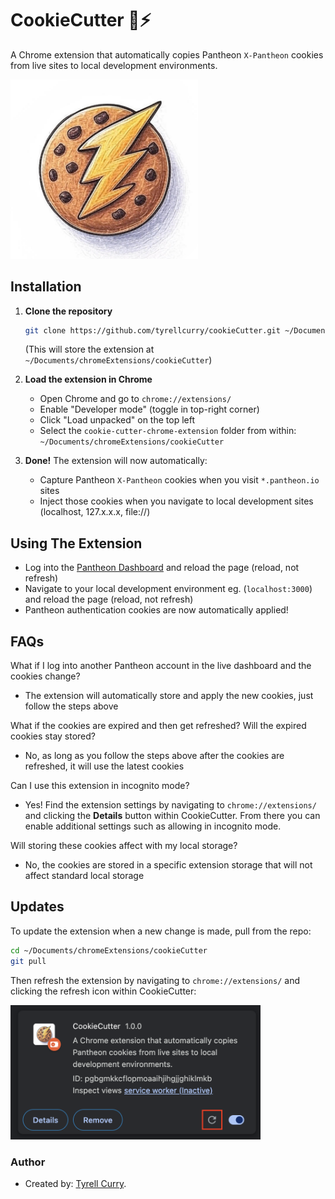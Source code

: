 # CookieCutter 🍪⚡️

A Chrome extension that automatically copies Pantheon `X-Pantheon` cookies from live sites to local development environments.

<img src="./cookie-cutter-chrome-extension/cc-icon.png" alt="CookieCutter Logo" width="300" height="auto">

## Installation

1. **Clone the repository**

   ```bash
   git clone https://github.com/tyrellcurry/cookieCutter.git ~/Documents/chromeExtensions/cookieCutter
   ```

   (This will store the extension at `~/Documents/chromeExtensions/cookieCutter`)

2. **Load the extension in Chrome**

   - Open Chrome and go to `chrome://extensions/`
   - Enable "Developer mode" (toggle in top-right corner)
   - Click "Load unpacked" on the top left
   - Select the `cookie-cutter-chrome-extension` folder from within: `~/Documents/chromeExtensions/cookieCutter`

3. **Done!** The extension will now automatically:
   - Capture Pantheon `X-Pantheon` cookies when you visit `*.pantheon.io` sites
   - Inject those cookies when you navigate to local development sites (localhost, 127.x.x.x, file://)

## Using The Extension

- Log into the [Pantheon Dashboard](https://dashboard.pantheon.io/) and reload the page (reload, not refresh)
- Navigate to your local development environment eg. (`localhost:3000`) and reload the page (reload, not refresh)
- Pantheon authentication cookies are now automatically applied!

## FAQs

What if I log into another Pantheon account in the live dashboard and the cookies change?

- The extension will automatically store and apply the new cookies, just follow the steps above

What if the cookies are expired and then get refreshed? Will the expired cookies stay stored?

- No, as long as you follow the steps above after the cookies are refreshed, it will use the latest cookies

Can I use this extension in incognito mode?

- Yes! Find the extension settings by navigating to `chrome://extensions/` and clicking the **Details** button within CookieCutter. From there you can enable additional settings such as allowing in incognito mode.

Will storing these cookies affect with my local storage?

- No, the cookies are stored in a specific extension storage that will not affect standard local storage

## Updates

To update the extension when a new change is made, pull from the repo:

```bash
cd ~/Documents/chromeExtensions/cookieCutter
git pull
```
Then refresh the extension by navigating to `chrome://extensions/` and clicking the refresh icon within CookieCutter:

<img src="./images/refresh-cc.png" alt="CookieCutter Logo" width="400" height="auto">

### Author

- Created by: [Tyrell Curry](https://github.com/tyrellcurry).
